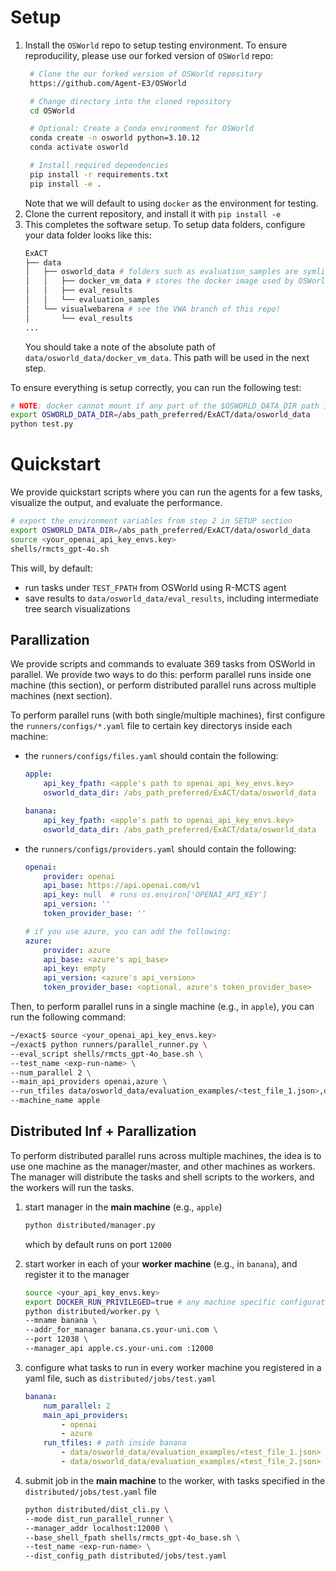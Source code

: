 # Setup

1. Install the `OSWorld` repo to setup testing environment. To ensure reproducility, please use our forked version of `OSWorld` repo:
   ```bash
    # Clone the our forked version of OSWorld repository
    https://github.com/Agent-E3/OSWorld

    # Change directory into the cloned repository
    cd OSWorld

    # Optional: Create a Conda environment for OSWorld
    conda create -n osworld python=3.10.12
    conda activate osworld

    # Install required dependencies
    pip install -r requirements.txt
    pip install -e .
   ```
   Note that we will default to using `docker` as the environment for testing.
2. Clone the current repository, and install it with `pip install -e`
3. This completes the software setup. To setup data folders, configure your data folder looks like this:
    ```bash
    ExACT
    ├── data
    │   ├── osworld_data # folders such as evaluation_samples are symlinked from the OSWorld repo
    │   │   ├── docker_vm_data # stores the docker image used by OSWorld
    │   │   ├── eval_results
    │   │   └── evaluation_samples
    │   └── visualwebarena # see the VWA branch of this repo!
    │       └── eval_results
    ...
    ```
    You should take a note of the absolute path of `data/osworld_data/docker_vm_data`. This path will be used in the next step.

To ensure everything is setup correctly, you can run the following test:
```bash
# NOTE: docker cannot mount if any part of the $OSWORLD_DATA_DIR path is not 777 permission
export OSWORLD_DATA_DIR=/abs_path_preferred/ExACT/data/osworld_data
python test.py
```

# Quickstart

We provide quickstart scripts where you can run the agents for a few tasks, visualize the output, and evaluate the performance.

```bash
# export the environment variables from step 2 in SETUP section
export OSWORLD_DATA_DIR=/abs_path_preferred/ExACT/data/osworld_data
source <your_openai_api_key_envs.key>
shells/rmcts_gpt-4o.sh
```

This will, by default:
- run tasks under `TEST_FPATH` from OSWorld using R-MCTS agent
- save results to `data/osworld_data/eval_results`, including intermediate tree search visualizations


## Parallization

We provide scripts and commands to evaluate 369 tasks from OSWorld in parallel. We provide two ways to do this: perform parallel runs inside one machine (this section), or perform distributed parallel runs across multiple machines (next section).


To perform parallel runs (with both single/multiple machines), first configure the `runners/configs/*.yaml` file to certain key directorys inside each machine:
- the `runners/configs/files.yaml` should contain the following:
    ```yaml
    apple:
        api_key_fpath: <apple's path to openai_api_key_envs.key>
        osworld_data_dir: /abs_path_preferred/ExACT/data/osworld_data

    banana:
        api_key_fpath: <apple's path to openai_api_key_envs.key>
        osworld_data_dir: /abs_path_preferred/ExACT/data/osworld_data
    ```
- the `runners/configs/providers.yaml` should contain the following:
    ```yaml
    openai:
        provider: openai
        api_base: https://api.openai.com/v1
        api_key: null  # runs os.environ['OPENAI_API_KEY']
        api_version: ''
        token_provider_base: ''
    
    # if you use azure, you can add the following:
    azure:
        provider: azure
        api_base: <azure's api_base>
        api_key: empty
        api_version: <azure's api_version>
        token_provider_base: <optional, azure's token_provider_base>
    ```

Then, to perform parallel runs in a single machine (e.g., in `apple`), you can run the following command:
```bash
~/exact$ source <your_openai_api_key_envs.key>
~/exact$ python runners/parallel_runner.py \
--eval_script shells/rmcts_gpt-4o_base.sh \
--test_name <exp-run-name> \
--num_parallel 2 \
--main_api_providers openai,azure \
--run_tfiles data/osworld_data/evaluation_examples/<test_file_1.json>,data/osworld_data/evaluation_examples/<test_file_2.json> \
--machine_name apple
```


## Distributed Inf + Parallization

To perform distributed parallel runs across multiple machines, the idea is to use one machine as the manager/master, and other machines as workers. The manager will distribute the tasks and shell scripts to the workers, and the workers will run the tasks.

1. start manager in the **main machine** (e.g., `apple`)
    ```bash
    python distributed/manager.py
    ```
    which by default runs on port `12000`

2. start worker in each of your **worker machine** (e.g., in `banana`), and register it to the manager
    ```bash
    source <your_api_key_envs.key>
    export DOCKER_RUN_PRIVILEGED=true # any machine specific configurations
    python distributed/worker.py \
    --mname banana \
    --addr_for_manager banana.cs.your-uni.com \
    --port 12038 \
    --manager_api apple.cs.your-uni.com :12000
    ```

3. configure what tasks to run in every worker machine you registered in a yaml file, such as `distributed/jobs/test.yaml`
    ```yaml
    banana:
        num_parallel: 2
        main_api_providers:
            - openai
            - azure
        run_tfiles: # path inside banana
            - data/osworld_data/evaluation_examples/<test_file_1.json>
            - data/osworld_data/evaluation_examples/<test_file_2.json>
    ```
3. submit job in the **main machine** to the worker, with tasks specified in the `distributed/jobs/test.yaml` file
    ```bash
    python distributed/dist_cli.py \
    --mode dist_run_parallel_runner \
    --manager_addr localhost:12000 \
    --base_shell_fpath shells/rmcts_gpt-4o_base.sh \
    --test_name <exp-run-name> \
    --dist_config_path distributed/jobs/test.yaml
    ```